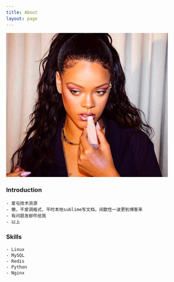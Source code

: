 ```yaml
---
title: About
layout: page
---
```

<!-- ![Profile Image]({{ site.url }}/{{ site.picture }}) -->
<p><img src="/assets/images/profile_about.jpg" alt="Profile About Image"></p>

### Introduction
	- 爱屯技术资源
	- 懒，不爱调格式，平时本地sublime写文档，间歇性一波更到博客来
	- 有问题发邮件给我
	- 以上

### Skills
	- Linux
	- MySQL
	- Redis
	- Python
	- Nginx
